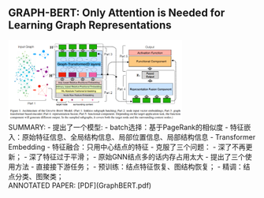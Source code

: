 ## GRAPH-BERT: Only Attention is Needed for Learning Graph Representations

<img src="GraphBert.PNG" height="70%" width="70%" />
<br>
SUMMARY:
- 提出了一个模型:
  - batch选择：基于PageRank的相似度
  - 特征嵌入：原始特征信息、全局结构信息、局部位置信息、局部结构信息
  - Transformer Embedding
  - 特征融合：只用中心结点的特征
- 克服了三个问题：
  - 深了不再更新；
  - 深了特征过于平滑；
  - 原始GNN结点多的话内存占用太大
- 提出了三个使用方法
  - 直接接下游任务；
  - 预训练：结点特征恢复、图结构恢复；
  - 精调：结点分类、图聚类；
  
<br> 
ANNOTATED PAPER: [PDF](GraphBERT.pdf)
